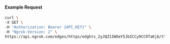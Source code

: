 <!-- Code generated for API Clients. DO NOT EDIT. -->

#### Example Request

```bash
curl \
-X GET \
-H "Authorization: Bearer {API_KEY}" \
-H "Ngrok-Version: 2" \
https://api.ngrok.com/edges/https/edghts_2yJQZ1IWOeY5JbICCy9CC9TaKjb/tls_termination
```
